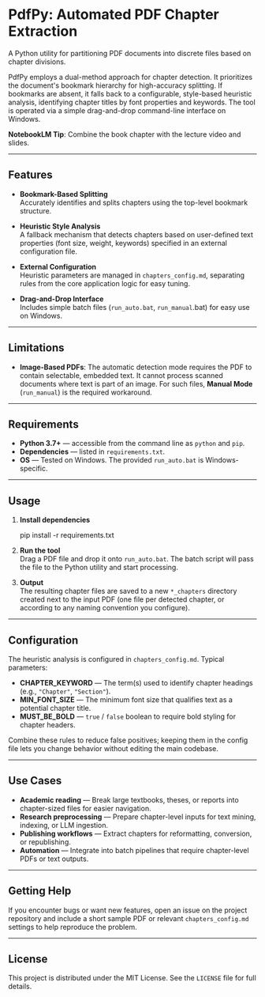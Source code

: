 # PdfPy: Automated PDF Chapter Extraction

A Python utility for partitioning PDF documents into discrete files based on chapter divisions.

PdfPy employs a dual-method approach for chapter detection. It prioritizes the document's bookmark hierarchy for high-accuracy splitting. If bookmarks are absent, it falls back to a configurable, style-based heuristic analysis, identifying chapter titles by font properties and keywords. The tool is operated via a simple drag-and-drop command-line interface on Windows.

**NotebookLM Tip**: Combine the book chapter with the lecture video and slides.

---

## Features

- **Bookmark-Based Splitting**  
  Accurately identifies and splits chapters using the top-level bookmark structure.

- **Heuristic Style Analysis**  
  A fallback mechanism that detects chapters based on user-defined text properties (font size, weight, keywords) specified in an external configuration file.

- **External Configuration**  
  Heuristic parameters are managed in `chapters_config.md`, separating rules from the core application logic for easy tuning.

- **Drag-and-Drop Interface**  
  Includes simple batch files (`run_auto.bat`, `run_manual`.bat) for easy use on Windows.

---

## Limitations
- **Image-Based PDFs**: The automatic detection mode requires the PDF to contain selectable, embedded text. It cannot process scanned documents where text is part of an image. For such files, **Manual Mode** (`run_manual`) is the required workaround.

---

## Requirements

- **Python 3.7+** — accessible from the command line as `python` and `pip`.  
- **Dependencies** — listed in `requirements.txt`.  
- **OS** — Tested on Windows. The provided `run_auto.bat` is Windows-specific.

---

## Usage

1. **Install dependencies**

    pip install -r requirements.txt

2. **Run the tool**  
   Drag a PDF file and drop it onto `run_auto.bat`. The batch script will pass the file to the Python utility and start processing.

3. **Output**  
   The resulting chapter files are saved to a new `*_chapters` directory created next to the input PDF (one file per detected chapter, or according to any naming convention you configure).

---

## Configuration

The heuristic analysis is configured in `chapters_config.md`. Typical parameters:

- **CHAPTER_KEYWORD** — The term(s) used to identify chapter headings (e.g., `"Chapter"`, `"Section"`).  
- **MIN_FONT_SIZE** — The minimum font size that qualifies text as a potential chapter title.  
- **MUST_BE_BOLD** — `true` / `false` boolean to require bold styling for chapter headers.

Combine these rules to reduce false positives; keeping them in the config file lets you change behavior without editing the main codebase.

---

## Use Cases

- **Academic reading** — Break large textbooks, theses, or reports into chapter-sized files for easier navigation.  
- **Research preprocessing** — Prepare chapter-level inputs for text mining, indexing, or LLM ingestion.  
- **Publishing workflows** — Extract chapters for reformatting, conversion, or republishing.  
- **Automation** — Integrate into batch pipelines that require chapter-level PDFs or text outputs.

---

## Getting Help

If you encounter bugs or want new features, open an issue on the project repository and include a short sample PDF or relevant `chapters_config.md` settings to help reproduce the problem.

---

## License

This project is distributed under the MIT License. See the `LICENSE` file for full details.
